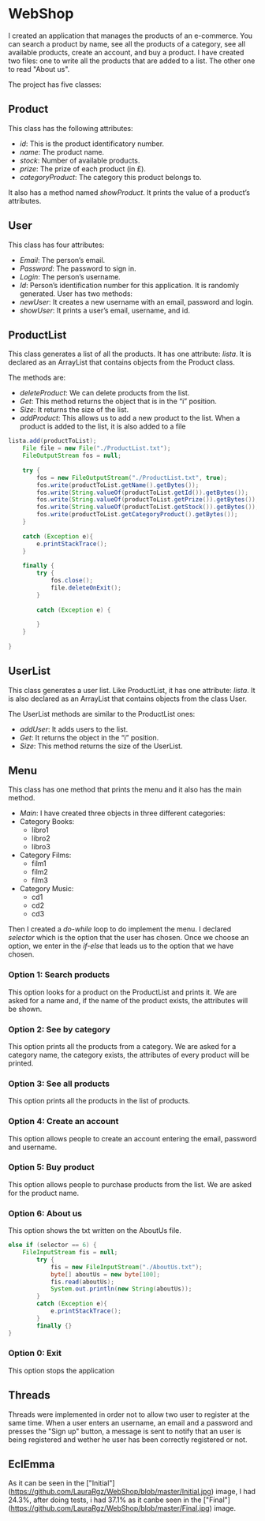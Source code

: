 # WebShop

I created an application that manages the products of an e-commerce. You can search a product by name, see all the products of a category, see all available products, create an account, and buy a product.
I have created two files: one to write all the products that are added to a list. The other one to read "About us".

The project has five classes: 

## Product 
This class has the following attributes:
* *id*: This is the product identificatory number.
* *name*: The product name.
* *stock*: Number of available products.
* *prize*: The prize of each product (in £).
* *categoryProduct*: The category this product belongs to.

It also has a method named *showProduct*. It prints the value of a product’s attributes.

## User
This class has four attributes:
*	*Email*: The person’s email.
*	*Password*: The password to sign in.
*	*Login*: The person’s username.
*	*Id*: Person’s identification number for this application. It is randomly generated.
User has two methods:
*	*newUser*: It creates a new username with an email, password and login.
*	*showUser*: It prints a user’s email, username, and id.

## ProductList
This class generates a list of all the products. It has one attribute: *lista*. It is declared as an ArrayList that contains objects from the Product class.

The methods are:
* *deleteProduct*: We can delete products from the list.
* *Get*: This method returns the object that is in the “i” position.
* *Size*: It returns the size of the list.
* *addProduct*: This allows us to add a new product to the list. When a product is added to the list, it is also added to a file
```java
lista.add(productToList);
	File file = new File("./ProductList.txt");
	FileOutputStream fos = null;
		
 	try {
		fos = new FileOutputStream("./ProductList.txt", true);	
		fos.write(productToList.getName().getBytes());
		fos.write(String.valueOf(productToList.getId()).getBytes());
		fos.write(String.valueOf(productToList.getPrize()).getBytes());
		fos.write(String.valueOf(productToList.getStock()).getBytes());
		fos.write(productToList.getCategoryProduct().getBytes());
	}
  
	catch (Exception e){
		e.printStackTrace();
	}
  
	finally {
		try {
			fos.close();
			file.deleteOnExit();
		}
   
		catch (Exception e) {
				
		}
	}
		
}
```

## UserList
This class generates a user list. Like ProductList, it has one attribute: *lista*. It is also declared as an ArrayList that contains objects from the class User.

The UserList methods are similar to the ProductList ones:
*	*addUser*: It adds users to the list.
*	*Get*: It returns the object in the “i” position.
*	*Size*: This method returns the size of the UserList.

## Menu
This class has one method that prints the menu and it also has the main method.
*	*Main*: I have created three objects in three different categories:
  * Category Books:
      * libro1
      * libro2
      * libro3
  * Category Films:
      * film1
      *	film2
      *	film3
 * Category Music:
      *	cd1
      *	cd2
      *	cd3

Then I created a *do-while* loop to do implement the menu. 
I declared *selector* which is the option that the user has chosen.
Once we choose an option, we enter in the *if-else* that leads us to the option that we have chosen.

### Option 1: Search products
This option looks for a product on the ProductList and prints it.
We are asked for a name and, if the name of the product exists, the attributes    will be shown.

### Option 2: See by category
This option prints all the products from a category.
We are asked for a category name, the category exists, the attributes of every product will be printed.

### Option 3: See all products
This option prints all the products in the list of products.

### Option 4: Create an account
This option allows people to create an account entering the email, password and username.

### Option 5: Buy product
This option allows people to purchase products from the list.
We are asked for the product name.

### Option 6: About us
This option shows the txt written on the AboutUs file.
```java
else if (selector == 6) {
	FileInputStream fis = null;
		try {
			fis = new FileInputStream("./AboutUs.txt");
			byte[] aboutUs = new byte[100];
			fis.read(aboutUs);		
			System.out.println(new String(aboutUs));
		}
		catch (Exception e){
			e.printStackTrace();
		}
		finally {}
}

```

### Option 0: Exit
This option stops the application

## Threads
Threads were implemented in order not to allow two user to register at the same time. When a user enters an username, an email and a password and presses the "Sign up" button, a message is sent to notify that an user is being registered and wether he user has been correctly registered or not. 

## EclEmma
As it can be seen in the ["Initial"] (https://github.com/LauraRgz/WebShop/blob/master/Initial.jpg) image, I had 24.3%, after doing tests, i had 37.1% as it canbe seen in the ["Final"] (https://github.com/LauraRgz/WebShop/blob/master/Final.jpg) image.

